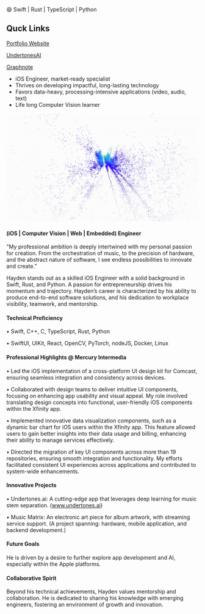 😄 Swift | Rust | TypeScript | Python

## Quck Links

[Portfolio Website](https://haydenpennington.tech)

[UndertonesAI](https://www.undertones.ai)

[Graphnote](https://www.graphnote.app)

- iOS Engineer, market-ready specialist
- Thrives on developing impactful, long-lasting technology
- Favors data-heavy, processing-intensive applications (video, audio, text)
- Life long Computer Vision learner 

![vo](https://github.com/hpennington/mono-visual-odometry/raw/main/point_cloud.gif)


#### (iOS | Computer Vision | Web | Embedded) Engineer

"My professional ambition is deeply intertwined with my personal passion for creation. From the orchestration of music, to the precision of hardware, and the abstract nature of software, I see endless possibilities to innovate and create.”

Hayden stands out as a skilled iOS Engineer with a solid background in Swift, Rust, and Python. A passion for entrepreneurship drives his momentum and trajectory. Hayden’s career is characterized by his ability to produce end-to-end software solutions, and his dedication to workplace visibility, teamwork, and mentorship.

#### Technical Proficiency
 • Swift, C++, C, TypeScript, Rust, Python

 • SwiftUI, UIKit, React, OpenCV, PyTorch, nodeJS, Docker, Linux

#### Professional Highlights @ Mercury Intermedia
 • Led the iOS implementation of a cross-platform UI design kit for Comcast, ensuring seamless integration and consistency across devices.

 • Collaborated with design teams to deliver intuitive UI components, focusing on enhancing app usability and visual appeal. My role involved translating design concepts into functional, user-friendly iOS components within the Xfinity app.

 • Implemented innovative data visualization components, such as a dynamic bar chart for iOS users within the Xfinity app. This feature allowed users to gain better insights into their data usage and billing, enhancing their ability to manage services effectively.

 • Directed the migration of key UI components across more than 19 repositories, ensuring smooth integration and functionality. My efforts facilitated consistent UI experiences across applications and contributed to system-wide enhancements.

#### Innovative Projects
 • Undertones.ai: A cutting-edge app that leverages deep learning for music stem separation. (www.undertones.ai)

 • Music Matrix: An electronic art piece for album artwork, with streaming service support. (A project spanning: hardware, mobile application, and backend development.)

#### Future Goals
He is driven by a desire to further explore app development and AI, especially within the Apple platforms. 

#### Collaborative Spirit
Beyond his technical achievements, Hayden values mentorship and collaboration. He is dedicated to sharing his knowledge with emerging engineers, fostering an environment of growth and innovation.

<!--
**hpennington/hpennington** is a ✨ _special_ ✨ repository because its `README.md` (this file) appears on your GitHub profile.

Here are some ideas to get you started:


-->
